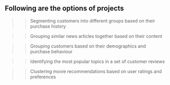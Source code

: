 ## Following are the options of projects

>>Segmenting customers into different groups based on their purchase history 

>>Grouping similar news articles together based on their content 

>>Grouping customers based on their demographics and purchase behaviour 

>>Identifying the most popular topics in a set of customer reviews 

>>Clustering movie recommendations based on user ratings and preferences 
